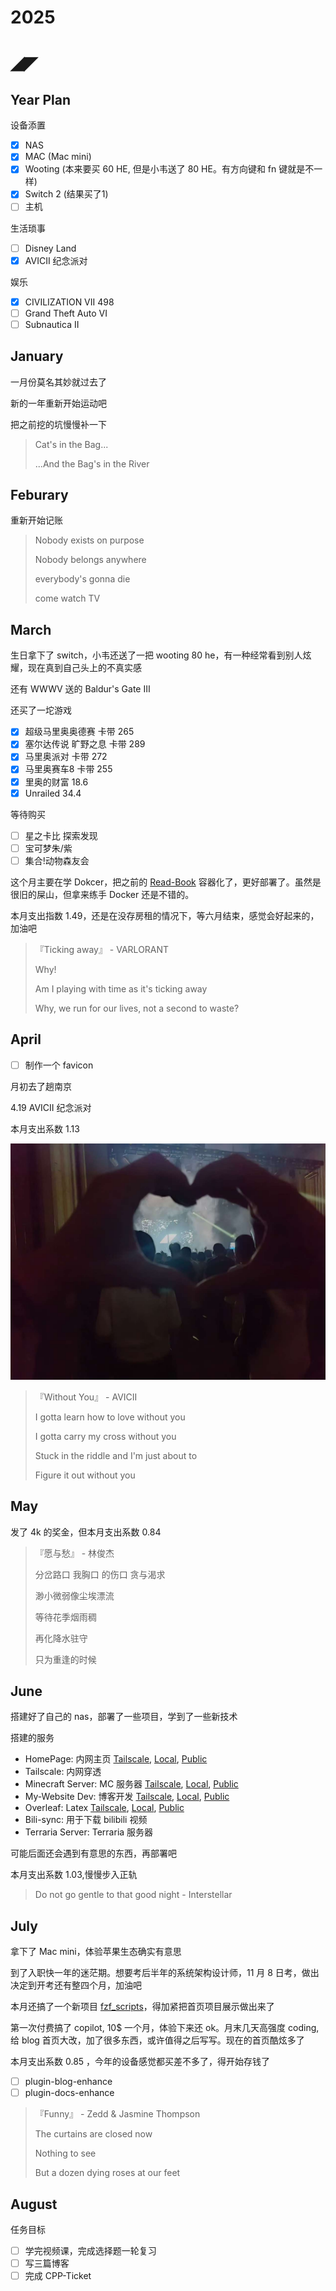 # 2025

# ◢◤

## Year Plan

设备添置

- [x] NAS
- [x] MAC (Mac mini)
- [x] Wooting (本来要买 60 HE, 但是小韦送了 80 HE。有方向键和 fn 键就是不一样)
- [x] Switch 2 (结果买了1)
- [ ] 主机

生活琐事

- [ ] Disney Land
- [x] AVICII 纪念派对

娱乐

- [x] CIVILIZATION VII 498
- [ ] Grand Theft Auto VI
- [ ] Subnautica II

## January

一月份莫名其妙就过去了

新的一年重新开始运动吧

把之前挖的坑慢慢补一下

> Cat's in the Bag...
>
> ...And the Bag's in the River

## Feburary 

重新开始记账

> Nobody exists on purpose
>
> Nobody belongs anywhere
>
> everybody's gonna die
>
> come watch TV

## March

生日拿下了 switch，小韦还送了一把 wooting 80 he，有一种经常看到别人炫耀，现在真到自己头上的不真实感

还有 WWWV 送的 Baldur's Gate Ⅲ

还买了一坨游戏

- [x] 超级马里奥奥德赛 卡带 265
- [x] 塞尔达传说 旷野之息 卡带 289
- [x] 马里奥派对 卡带 272
- [x] 马里奥赛车8 卡带 255
- [x] 里奥的财富 18.6
- [x] Unrailed 34.4

等待购买

- [ ] 星之卡比 探索发现
- [ ] 宝可梦朱/紫
- [ ] 集合!动物森友会

这个月主要在学 Dokcer，把之前的 [Read-Book](https://github.com/Casta-mere/Read-Book) 容器化了，更好部署了。虽然是很旧的屎山，但拿来练手 Docker 还是不错的。

本月支出指数 1.49，还是在没存房租的情况下，等六月结束，感觉会好起来的，加油吧

> 『Ticking away』 - VARLORANT
> 
> Why!
>
> Am I playing with time as it's ticking away
>
> Why, we run for our lives, not a second to waste?

## April

- [ ] 制作一个 favicon

月初去了趟南京

4.19 AVICII 纪念派对

本月支出系数 1.13

![Avicii Forever](./image/2025/Avicii.jpg)

> 『Without You』 - AVICII
>
> I gotta learn how to love without you
>
> I gotta carry my cross without you
>
> Stuck in the riddle and I'm just about to
>
> Figure it out without you

## May

发了 4k 的奖金，但本月支出系数 0.84

> 『愿与愁』 - 林俊杰
> 
> 分岔路口 我胸口 的伤口 贪与渴求
> 
> 渺小微弱像尘埃漂流
> 
> 等待花季烟雨稠
> 
> 再化降水驻守
> 
> 只为重逢的时候

## June 

搭建好了自己的 nas，部署了一些项目，学到了一些新技术

搭建的服务

- HomePage: 内网主页 [Tailscale](http://100.92.232.30:4869/), [Local](http://192.168.50.71:4869), [Public](https://app-4869-casta-dxp4800.cn14.ugdocker.link/)
- Tailscale: 内网穿透
- Minecraft Server: MC 服务器 [Tailscale](http://100.92.232.30:23333/), [Local](http://192.168.50.71:23333/), [Public](https://app-23333-casta-dxp4800.cn14.ugdocker.link/)
- My-Website Dev: 博客开发 [Tailscale](http://100.92.232.30:3000/), [Local](http://192.168.50.71:3000/), [Public](https://app-3000-casta-dxp4800.cn14.ugdocker.link/)
- Overleaf: Latex [Tailscale](http://100.92.232.30:8989/), [Local](http://192.168.50.71:8989/), [Public](https://app-8989-casta-dxp4800.cn14.ugdocker.link/)
- Bili-sync: 用于下载 bilibili 视频
- Terraria Server: Terraria 服务器

可能后面还会遇到有意思的东西，再部署吧

本月支出系数 1.03,慢慢步入正轨

> Do not go gentle to that good night - Interstellar

## July 

拿下了 Mac mini，体验苹果生态确实有意思

到了入职快一年的迷茫期。想要考后半年的系统架构设计师，11 月 8 日考，做出决定到开考还有整四个月，加油吧

本月还搞了一个新项目 [fzf_scripts](https://github.com/Casta-mere/fzf_scripts)，得加紧把首页项目展示做出来了

第一次付费搞了 copilot, 10$ 一个月，体验下来还 ok。月末几天高强度 coding, 给 blog 首页大改，加了很多东西，或许值得之后写写。现在的首页酷炫多了

本月支出系数 0.85 ，今年的设备感觉都买差不多了，得开始存钱了

- [ ] plugin-blog-enhance
- [ ] plugin-docs-enhance

> 『Funny』 - Zedd & Jasmine Thompson
> 
> The curtains are closed now
>
> Nothing to see
>
> But a dozen dying roses at our feet

## August

任务目标

- [ ] 学完视频课，完成选择题一轮复习
- [ ] 写三篇博客
- [ ] 完成 CPP-Ticket